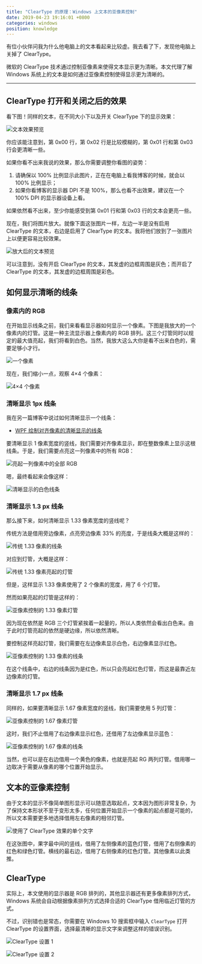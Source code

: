 ```yaml
---
title: "ClearType 的原理：Windows 上文本的亚像素控制"
date: 2019-04-23 19:16:01 +0800
categories: windows
position: knowledge
---
```


有位小伙伴问我为什么他电脑上的文本看起来比较虚。我去看了下，发现他电脑上关掉了 ClearType。

微软的 ClearType 技术通过控制亚像素来使得文本显示更为清晰。本文代理了解 Windows 系统上的文本是如何通过亚像素控制使得显示更为清晰的。

---

<div id="toc"></div>

## ClearType 打开和关闭之后的效果

看下图！同样的文本，在不同大小下以及开关 ClearType 下的显示效果：

![文本效果预览](/static/posts/2019-04-23-17-39-16.png)

你应该能注意到，第 0x00 行，第 0x02 行是比较模糊的，第 0x01 行和第 0x03 行会更清晰一些。

如果你看不出来我说的效果，那么你需要调整你看图的姿势：

1. 请确保以 100% 比例显示此图片，正在在电脑上看我博客的时候，就会以 100% 比例显示；
1. 如果你看博客的显示器 DPI 不是 100%，那么也看不出效果，建议在一个 100% DPI 的显示器设备上看。

如果依然看不出来，至少你能感受到第 0x01 行和第 0x03 行的文本会更亮一些。

现在，我们将图片放大。就像下面这张图片一样，左边一半是没有启用 ClearType 的文本，右边是启用了 ClearType 的文本。我将他们放到了一张图片上以便更容易比较效果。

![放大后的文本预览](/static/posts/2019-04-23-17-29-33.png)

可以注意到，没有开启 ClearType 的文本，其发虚的边框周围是灰色；而开启了 ClearType 的文本，其发虚的边框周围是彩色。

## 如何显示清晰的线条

### 像素内的 RGB

在开始显示线条之前，我们来看看显示器如何显示一个像素。下图是我放大的一个像素内的灯管。这是一种主流显示器上像素内的 RGB 排列。这三个灯管同时以规定的最大值亮起，我们将看到白色。当然，我放大这么大你是看不出来白色的，需要足够小才行。

![一个像素](/static/posts/2019-04-23-17-52-56.png)

现在，我们缩小一点，观察 4×4 个像素：

![4×4 个像素](/static/posts/2019-04-23-17-52-33.png)

### 清晰显示 1px 线条

我在另一篇博客中说过如何清晰显示一个线条：

- [WPF 绘制对齐像素的清晰显示的线条](/post/draw-aligned-lines-using-guidelineset.html)

要清晰显示 1 像素宽度的竖线，我们需要对齐像素显示，即在整数像素上显示这根线条。于是，我们需要点亮这一列像素中的所有 RGB：

![亮起一列像素中的全部 RGB](/static/posts/2019-04-23-17-58-05.png)

嗯，最终看起来会像这样：

![清晰显示的白色线条](/static/posts/2019-04-23-19-01-06.png)

### 清晰显示 1.3 px 线条

那么接下来，如何清晰显示 1.33 像素宽度的竖线呢？

传统方法是借用旁边像素，点亮旁边像素 33% 的亮度，于是线条大概是这样的：

![传统 1.33 像素的线条](/static/posts/2019-04-23-19-02-08.png)

对应到灯管，大概是这样：

![传统 1.33 像素亮起的灯管](/static/posts/2019-04-23-19-03-05.png)

但是，这样显示 1.33 像素使用了 2 个像素的宽度，用了 6 个灯管。

然而如果亮起的灯管是这样的：

![亚像素控制的 1.33 像素灯管](/static/posts/2019-04-23-19-04-07.png)

因为现在依然是 RGB 三个灯管紧挨着一起量的，所以人类依然会看出白色来。由于此时灯管亮起的依然是硬边缘，所以依然清晰。

要控制这样亮起灯管，我们需要在左边像素显示白色，右边像素显示红色。

![亚像素控制的 1.33 像素的线条](/static/posts/2019-04-23-19-05-49.png)

在这个线条中，右边的线条因为是红色，所以只会亮起红色灯管，而这是最靠近左边像素的灯管。

### 清晰显示 1.7 px 线条

同样的，如果要清晰显示 1.67 像素宽度的竖线，我们需要使用 5 列灯管：

![亚像素控制的 1.67 像素灯管](/static/posts/2019-04-23-19-07-44.png)

这时，我们不止借用了右边像素显示红色，还借用了左边像素显示蓝色：

![亚像素控制的 1.67 像素的线条](/static/posts/2019-04-23-19-08-20.png)

当然，也可以是在右边借用一个黄色的像素，也就是亮起 RG 两列灯管。借用哪一边取决于需要从像素的哪个位置开始显示。

## 文本的亚像素控制

由于文本的显示不像简单图形显示可以随意选取起点，文本因为图形非常复杂，为了保持文本形状不至于变形太多，任何位置开始显示一个像素的起点都是可能的，所以文本需要更多地选择借用左右像素的相邻灯管。

![使用了 ClearType 效果的单个文字](/static/posts/2019-04-23-19-11-38.png)

在这张图中，果字最中间的竖线，借用了左侧像素的蓝色灯管，借用了右侧像素的红色和绿色灯管。横线的最右边，借用了右侧像素的红色灯管。其他像素以此类推。

## ClearType

实际上，本文使用的显示器是 RGB 排列的，其他显示器还有更多像素排列方式，Windows 系统会自动根据像素排列方式选择合适的 ClearType 借用临近灯管的方式。

不过，识别错也是常态，你需要在 Windows 10 搜索框中输入 `ClearType` 打开 ClearType 的设置界面，选择最清晰的显示文字来调整这样的错误识别。

![ClearType 设置 1](/static/posts/2019-04-23-19-15-43.png)

![ClearType 设置 2](/static/posts/2019-04-23-19-15-48.png)
